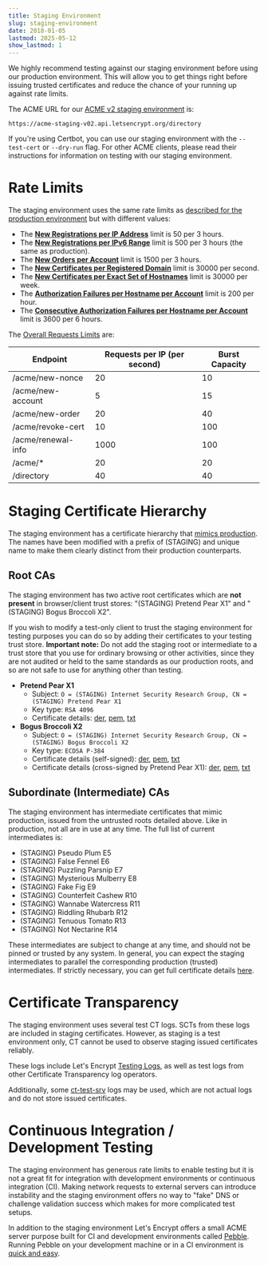 ```yaml
---
title: Staging Environment
slug: staging-environment
date: 2018-01-05
lastmod: 2025-05-12
show_lastmod: 1
---
```



We highly recommend testing against our staging environment before using our production environment. This will allow you to get things right before issuing trusted certificates and reduce the chance of your running up against rate limits.

The ACME URL for our [ACME v2 staging environment](https://community.letsencrypt.org/t/staging-endpoint-for-acme-v2/49605) is:

`https://acme-staging-v02.api.letsencrypt.org/directory`

If you're using Certbot, you can use our staging environment with the `--test-cert` or `--dry-run` flag. For other ACME clients, please read their instructions for information on testing with our staging environment.

# Rate Limits

The staging environment uses the same rate limits as [described for the production environment](/docs/rate-limits) but with different values:

* The **[New Registrations per IP Address](/docs/rate-limits/#new-registrations-per-ip-address)** limit is 50 per 3 hours.
* The **[New Registrations per IPv6 Range](/docs/rate-limits/#new-registrations-per-ipv6-range)** limit is 500 per 3 hours (the same as production).
* The **[New Orders per Account](/docs/rate-limits/#new-orders-per-account)** limit is 1500 per 3 hours.
* The **[New Certificates per Registered Domain](/docs/rate-limits/#new-certificates-per-registered-domain)** limit is 30000 per second.
* The **[New Certificates per Exact Set of Hostnames](/docs/rate-limits/#new-certificates-per-exact-set-of-hostnames)** limit is 30000 per week.
* The **[Authorization Failures per Hostname per Account](/docs/rate-limits/#authorization-failures-per-hostname-per-account)** limit is 200 per hour.
* The **[Consecutive Authorization Failures per Hostname per Account](/docs/rate-limits/#consecutive-authorization-failures-per-hostname-per-account)** limit is 3600 per 6 hours.

The [Overall Requests Limits](/docs/rate-limits/#overall-requests-limit) are:

| Endpoint           | Requests per IP (per second) | Burst Capacity |
|--------------------|------------------------------|----------------|
| /acme/new-nonce    | 20                           | 10             |
| /acme/new-account  | 5                            | 15             |
| /acme/new-order    | 20                           | 40             |
| /acme/revoke-cert  | 10                           | 100            |
| /acme/renewal-info | 1000                         | 100            |
| /acme/*            | 20                           | 20             |
| /directory         | 40                           | 40             |

# Staging Certificate Hierarchy

The staging environment has a certificate hierarchy that [mimics production](/certificates). The names have been modified with a prefix of (STAGING) and unique name to make them clearly distinct from their production counterparts.

## Root CAs

The staging environment has two active root certificates which are **not present** in browser/client trust stores: "(STAGING) Pretend Pear X1" and "(STAGING) Bogus Broccoli X2".

If you wish to modify a test-only client to trust the staging environment for testing purposes you can do so by adding their certificates to your testing trust store. **Important note:** Do not add the staging root or intermediate to a trust store that you use for ordinary browsing or other activities, since they are not audited or held to the same standards as our production roots, and so are not safe to use for anything other than testing.

* **Pretend Pear X1**
  * Subject: `O = (STAGING) Internet Security Research Group, CN = (STAGING) Pretend Pear X1`
  * Key type: `RSA 4096`
  * Certificate details: [der](/certs/staging/letsencrypt-stg-root-x1.der), [pem](/certs/staging/letsencrypt-stg-root-x1.pem), [txt](/certs/staging/letsencrypt-stg-root-x1.txt)
* **Bogus Broccoli X2**
  * Subject: `O = (STAGING) Internet Security Research Group, CN = (STAGING) Bogus Broccoli X2`
  * Key type: `ECDSA P-384`
  * Certificate details (self-signed): [der](/certs/staging/letsencrypt-stg-root-x2.der), [pem](/certs/staging/letsencrypt-stg-root-x2.pem), [txt](/certs/staging/letsencrypt-stg-root-x2.txt)
  * Certificate details (cross-signed by Pretend Pear X1): [der](/certs/staging/letsencrypt-stg-root-x2-signed-by-x1.der), [pem](/certs/staging/letsencrypt-stg-root-x2-signed-by-x1.pem), [txt](/certs/staging/letsencrypt-stg-root-x2-signed-by-x1.txt)

## Subordinate (Intermediate) CAs

The staging environment has intermediate certificates that mimic production, issued from the untrusted roots detailed above. Like in production, not all are in use at any time. The full list of current intermediates is:

* (STAGING) Pseudo Plum E5
* (STAGING) False Fennel E6
* (STAGING) Puzzling Parsnip E7
* (STAGING) Mysterious Mulberry E8
* (STAGING) Fake Fig E9
* (STAGING) Counterfeit Cashew R10
* (STAGING) Wannabe Watercress R11
* (STAGING) Riddling Rhubarb R12
* (STAGING) Tenuous Tomato R13
* (STAGING) Not Nectarine R14

These intermediates are subject to change at any time, and should not be pinned or trusted by any system. In general, you can expect the staging intermediates to parallel the corresponding production (trusted) intermediates. If strictly necessary, you can get full certificate details [here](https://github.com/letsencrypt/website/blob/main/static/certs/staging).

# Certificate Transparency

The staging environment uses several test CT logs. SCTs from these logs are included in staging certificates. However,
as staging is a test environment only, CT cannot be used to observe staging issued certificates reliably.

These logs include Let's Encrypt [Testing Logs](/docs/ct-logs#testing), as well as test logs from other Certificate
Transparency log operators.

Additionally, some [ct-test-srv](https://pkg.go.dev/github.com/letsencrypt/boulder/test/ct-test-srv) logs may be used,
which are not actual logs and do not store issued certificates.

# Continuous Integration / Development Testing

The staging environment has generous rate limits to enable testing but it is not a great fit for integration with development environments or continuous integration (CI). Making network requests to external servers can introduce instability and the staging environment offers no way to "fake" DNS or challenge validation success which makes for more complicated test setups.

In addition to the staging environment Let's Encrypt offers a small ACME server purpose built for CI and development environments called [Pebble](https://github.com/letsencrypt/pebble). Running Pebble on your development machine or in a CI environment is [quick and easy](https://github.com/letsencrypt/pebble#docker).
